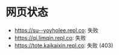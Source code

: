 # 网页状态
- https://su--yoyholee.repl.co: 失败
- https://qi.limqin.repl.co: 失败
- https://tote.kaikaixin.repl.co: 失败 (403)
